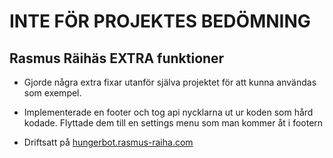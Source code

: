 # **INTE FÖR PROJEKTES BEDÖMNING**

## Rasmus Räihäs **EXTRA** funktioner

* Gjorde några extra fixar utanför själva projektet för att kunna användas som exempel.
* Implementerade en footer och tog api nycklarna ut ur koden som hård kodade. 
  Flyttade dem till en settings menu som man kommer åt i footern

* Driftsatt på [hungerbot.rasmus-raiha.com](https://hungerbot.rasmus-raiha.com)
